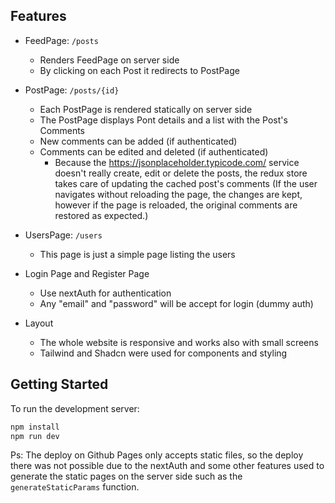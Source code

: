 ## Features

-   FeedPage: `/posts`

    -   Renders FeedPage on server side
    -   By clicking on each Post it redirects to PostPage

-   PostPage: `/posts/{id}`

    -   Each PostPage is rendered statically on server side
    -   The PostPage displays Pont details and a list with the Post's Comments
    -   New comments can be added (if authenticated)
    -   Comments can be edited and deleted (if authenticated)
        -   Because the https://jsonplaceholder.typicode.com/ service doesn't really create, edit or delete the posts, the redux store takes care of updating the cached post's comments (If the user navigates without reloading the page, the changes are kept, however if the page is reloaded, the original comments are restored as expected.)

-   UsersPage: `/users`

    -   This page is just a simple page listing the users

-   Login Page and Register Page

    -   Use nextAuth for authentication
    -   Any "email" and "password" will be accept for login (dummy auth)

-   Layout
    -   The whole website is responsive and works also with small screens
    -   Tailwind and Shadcn were used for components and styling

## Getting Started

To run the development server:

```bash
npm install
npm run dev
```

Ps: The deploy on Github Pages only accepts static files, so the deploy there was not possible due to the nextAuth and some other features used to generate the static pages on the server side such as the `generateStaticParams` function.
